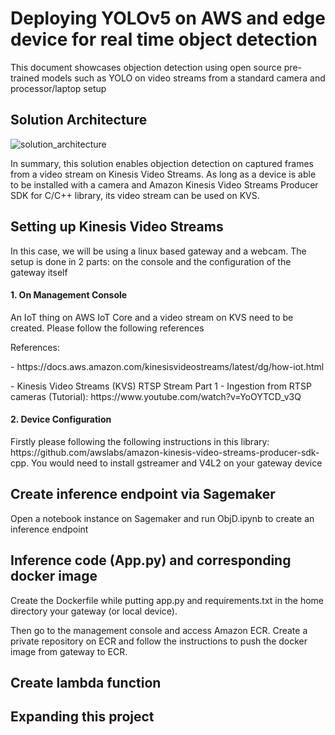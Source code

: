<h1>Deploying YOLOv5 on AWS and edge device for real time object detection</h1>

<p>This document showcases objection detection using open source pre-trained models such as YOLO on video streams from a standard camera and processor/laptop setup</p>

<h2>Solution Architecture</h2>

![solution_architecture](https://github.com/Seanyap90/MLdeploy/assets/34641712/6e921a19-e372-49f1-aadc-a5572621d706)

<p>In summary, this solution enables objection detection on captured frames from a video stream on Kinesis Video Streams.  As long as a device is able to be installed with a camera and Amazon Kinesis Video Streams Producer SDK for C/C++ library, its video stream can be used on KVS.</p>

<h2>Setting up Kinesis Video Streams</h2>

<p>In this case, we will be using a linux based gateway and a webcam.  The setup is done in 2 parts: on the console and the configuration of the gateway itself</p>

<h4>1. On Management Console</h4>

<p>An IoT thing on AWS IoT Core and a video stream on KVS need to be created.  Please follow the following references</p>
<p>References:</p>
<p> - https://docs.aws.amazon.com/kinesisvideostreams/latest/dg/how-iot.html</p>
<p> - Kinesis Video Streams (KVS) RTSP Stream Part 1 - Ingestion from RTSP cameras (Tutorial): https://www.youtube.com/watch?v=YoOYTCD_v3Q</p>

<h4>2. Device Configuration</h4>

<p>Firstly please following the following instructions in this library: https://github.com/awslabs/amazon-kinesis-video-streams-producer-sdk-cpp. 
 You would need to install gstreamer and V4L2 on your gateway device</p>

<h2>Create inference endpoint via Sagemaker</h2>

<p>Open a notebook instance on Sagemaker and run ObjD.ipynb to create an inference endpoint</p>

<h2>Inference code (App.py) and corresponding docker image</h2>

<p>Create the Dockerfile while putting app.py and requirements.txt in the home directory your gateway (or local device).</p>
<p>Then go to the management console and access Amazon ECR.  Create a private repository on ECR and follow the instructions to push the docker image from gateway to ECR.</p>

<h2>Create lambda function</h2>

<h2>Expanding this project</h2>

